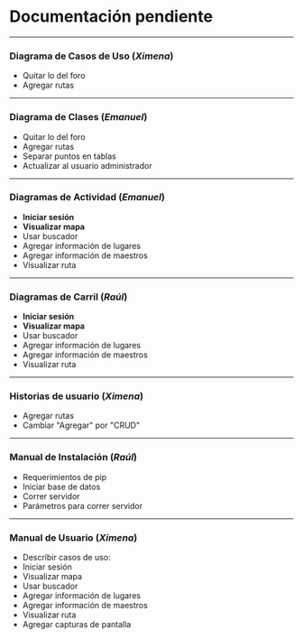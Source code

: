 # Documentación pendiente
---
### Diagrama de Casos de Uso (_Ximena_)
 - Quitar lo del foro
 - Agregar rutas

---
### Diagrama de Clases (_Emanuel_)
 - Quitar lo del foro
 - Agregar rutas
 - Separar puntos en tablas
 - Actualizar al usuario administrador

---------
### Diagramas de Actividad (_Emanuel_)
 - **Iniciar sesión**
 - **Visualizar mapa**
 - Usar buscador
 - Agregar información de lugares
 - Agregar información de maestros
 - Visualizar ruta

--------
### Diagramas de Carril (_Raúl_)
- **Iniciar sesión**
- **Visualizar mapa**
- Usar buscador
- Agregar información de lugares
- Agregar información de maestros
- Visualizar ruta

--------
### Historias de usuario (_Ximena_)
 - Agregar rutas
 - Cambiar "Agregar" por "CRUD"

 --------
### Manual de Instalación (_Raúl_)
 - Requerimientos de pip
 - Iniciar base de datos
 - Correr servidor
 - Parámetros para correr servidor

 --------
### Manual de Usuario (_Ximena_)
 - Describir casos de uso:
  - Iniciar sesión
  - Visualizar mapa
  - Usar buscador
  - Agregar información de lugares
  - Agregar información de maestros
  - Visualizar ruta
 - Agregar capturas de pantalla
